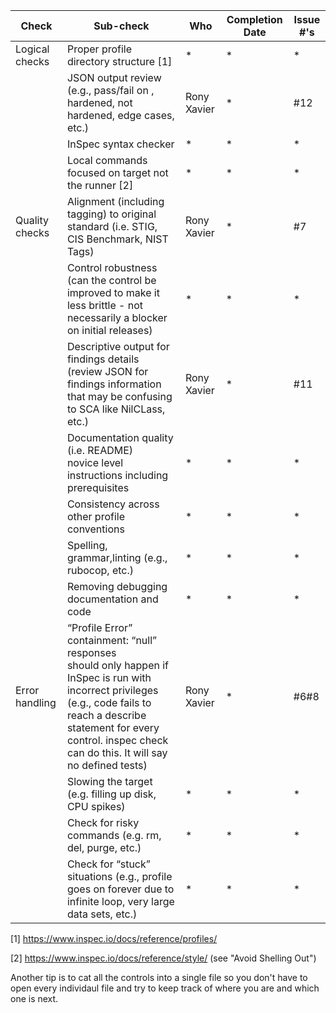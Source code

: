 | Check          | Sub-check                                                                         | Who | Completion Date | Issue #'s |
|----------------|-----------------------------------------------------------------------------------|-----|-----------------|-----------|
|Logical checks| Proper profile directory structure	[1]						|*|*|*|
||JSON output review (e.g., pass/fail on ,<br>hardened, not hardened, edge cases, etc.)|Rony Xavier|*|#12|
||InSpec syntax checker|*|*|*|
||Local commands focused on target not the runner [2]|*|*|*|
|Quality checks|Alignment (including tagging) to original<br> standard (i.e. STIG, CIS Benchmark, NIST Tags)|Rony Xavier|*|#7|
||Control robustness (can the control be improved to make it less brittle - not necessarily a blocker on initial releases)|*|*|*|
||Descriptive output for findings details (review JSON for findings information that may be confusing to SCA like NilCLass, etc.)|Rony Xavier|*|#11|
||Documentation quality (i.e. README)<br> novice level instructions including prerequisites|*|*|*|
||Consistency across other profile conventions |*|*|*|
||Spelling, grammar,linting (e.g., rubocop, etc.)|*|*|*|
||Removing debugging documentation and code|*|*|*|
| Error handling |“Profile Error” containment: “null” responses <br>should only happen if InSpec is run with incorrect privileges (e.g., code fails to reach a describe statement for every control. inspec check can do this. It will say no defined tests)|Rony Xavier|*|#6#8|
||Slowing the target (e.g. filling up disk, CPU spikes)|*|*|*|
||Check for risky commands (e.g. rm, del, purge, etc.)|*|*|*|
||Check for “stuck” situations (e.g., profile goes on forever due to infinite loop, very large data sets, etc.)|*|*|*|


[1] https://www.inspec.io/docs/reference/profiles/

[2] https://www.inspec.io/docs/reference/style/ (see "Avoid Shelling Out")

Another tip is to cat all the controls into a single file so you don't have to open every individaul file and try to keep track of where you are and which one is next.
